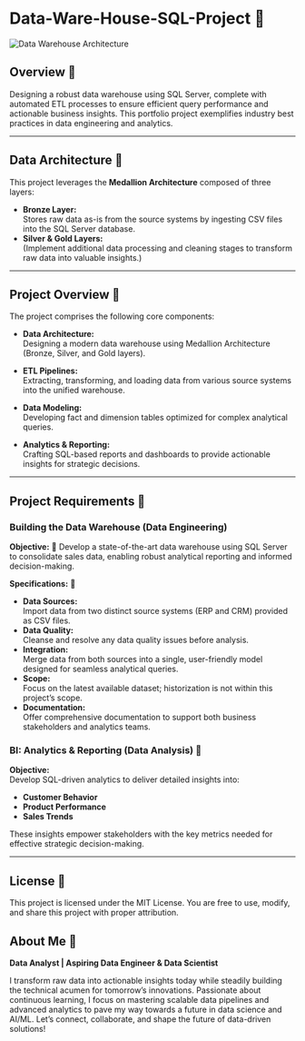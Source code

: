 # Data-Ware-House-SQL-Project 🚀

![Data Warehouse Architecture](assets/data-warehouse-architecture.png)

## Overview 🚀

Designing a robust data warehouse using SQL Server, complete with automated ETL processes to ensure efficient query performance and actionable business insights. This portfolio project exemplifies industry best practices in data engineering and analytics.

---

## Data Architecture 🚀

This project leverages the **Medallion Architecture** composed of three layers:
- **Bronze Layer:**  
  Stores raw data as-is from the source systems by ingesting CSV files into the SQL Server database.
- **Silver & Gold Layers:**  
  (Implement additional data processing and cleaning stages to transform raw data into valuable insights.)

---

## Project Overview 🚀

The project comprises the following core components:

- **Data Architecture:**  
  Designing a modern data warehouse using Medallion Architecture (Bronze, Silver, and Gold layers).

- **ETL Pipelines:**  
  Extracting, transforming, and loading data from various source systems into the unified warehouse.

- **Data Modeling:**  
  Developing fact and dimension tables optimized for complex analytical queries.

- **Analytics & Reporting:**  
  Crafting SQL-based reports and dashboards to provide actionable insights for strategic decisions.

---

## Project Requirements 🚀

### Building the Data Warehouse (Data Engineering)

**Objective:**  🚀
Develop a state-of-the-art data warehouse using SQL Server to consolidate sales data, enabling robust analytical reporting and informed decision-making.

**Specifications:** 🚀
- **Data Sources:**  
  Import data from two distinct source systems (ERP and CRM) provided as CSV files.
- **Data Quality:**  
  Cleanse and resolve any data quality issues before analysis.
- **Integration:**  
  Merge data from both sources into a single, user-friendly model designed for seamless analytical queries.
- **Scope:**  
  Focus on the latest available dataset; historization is not within this project’s scope.
- **Documentation:**  
  Offer comprehensive documentation to support both business stakeholders and analytics teams.

### BI: Analytics & Reporting (Data Analysis) 🚀

**Objective:**  
Develop SQL-driven analytics to deliver detailed insights into:
- **Customer Behavior**
- **Product Performance**
- **Sales Trends**

These insights empower stakeholders with the key metrics needed for effective strategic decision-making.

---

## License 🚀

This project is licensed under the MIT License. You are free to use, modify, and share this project with proper attribution.

## About Me 🚀

**Data Analyst | Aspiring Data Engineer & Data Scientist**

I transform raw data into actionable insights today while steadily building the technical acumen for tomorrow’s innovations. Passionate about continuous learning, I focus on mastering scalable data pipelines and advanced analytics to pave my way towards a future in data science and AI/ML. Let’s connect, collaborate, and shape the future of data-driven solutions!
